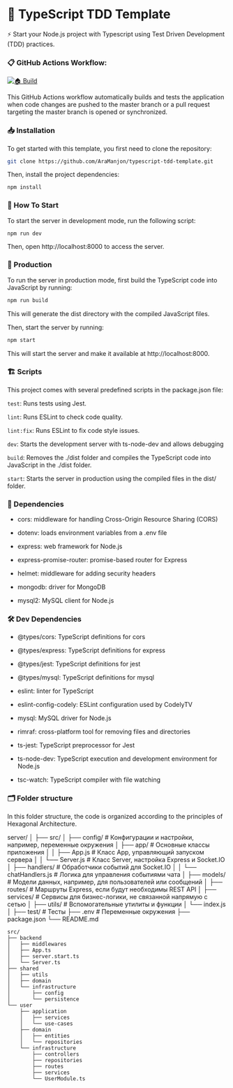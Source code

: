 # 🦋 TypeScript TDD Template

⚡ Start your Node.js project with Typescript using Test Driven Development (TDD) practices.

### 📋 GitHub Actions Workflow:

[![🏠 Build](https://github.com/AraManjon/typescript-tdd-template/actions/workflows/build.yml/badge.svg?branch=master)](https://github.com/AraManjon/typescript-tdd-template/actions/workflows/build.yml)

This GitHub Actions workflow automatically builds and tests the application when code changes are pushed to the master branch or a pull request targeting the master branch is opened or synchronized.

### 📥 Installation

To get started with this template, you first need to clone the repository:

```bash
git clone https://github.com/AraManjon/typescript-tdd-template.git
```

Then, install the project dependencies:

```bash
npm install
```

### 🏁 How To Start

To start the server in development mode, run the following script:
```bash
npm run dev
```
Then, open http://localhost:8000 to access the server.


### 🚀 Production

To run the server in production mode, first build the TypeScript code into JavaScript by running:

```bash
npm run build
```

This will generate the dist directory with the compiled JavaScript files.

Then, start the server by running:

```bash
npm start
```

This will start the server and make it available at http://localhost:8000.


### 🏗️ Scripts
This project comes with several predefined scripts in the package.json file:

```test```: Runs tests using Jest.

```lint```: Runs ESLint to check code quality.

```lint:fix```: Runs ESLint to fix code style issues.

```dev```: Starts the development server with ts-node-dev and allows debugging

```build```: Removes the ./dist folder and compiles the TypeScript code into JavaScript in the ./dist folder.

```start```: Starts the server in production using the compiled files in the dist/ folder.

### 📝 Dependencies

- cors: middleware for handling Cross-Origin Resource Sharing (CORS)

- dotenv: loads environment variables from a .env file

- express: web framework for Node.js

- express-promise-router: promise-based router for Express

- helmet: middleware for adding security headers

- mongodb: driver for MongoDB

- mysql2: MySQL client for Node.js

### 🛠️ Dev Dependencies

- @types/cors: TypeScript definitions for cors

- @types/express: TypeScript definitions for express

- @types/jest: TypeScript definitions for jest

- @types/mysql: TypeScript definitions for mysql

- eslint: linter for TypeScript

- eslint-config-codely: ESLint configuration used by CodelyTV

- mysql: MySQL driver for Node.js

- rimraf: cross-platform tool for removing files and directories

- ts-jest: TypeScript preprocessor for Jest

- ts-node-dev: TypeScript execution and development environment for Node.js

- tsc-watch: TypeScript compiler with file watching

### 🗂️ Folder structure

In this folder structure, the code is organized according to the principles of Hexagonal Architecture. 

server/
│
├── src/
│   ├── config/              # Конфигурации и настройки, например, переменные окружения
│   ├── app/                # Основные классы приложения
│   │   ├── App.js          # Класс App, управляющий запуском сервера
│   │   └── Server.js       # Класс Server, настройка Express и Socket.IO
│   ├── handlers/           # Обработчики событий для Socket.IO
│   │   └── chatHandlers.js # Логика для управления событиями чата
│   ├── models/             # Модели данных, например, для пользователей или сообщений
│   ├── routes/             # Маршруты Express, если будут необходимы REST API
│   ├── services/           # Сервисы для бизнес-логики, не связанной напрямую с сетью
│   ├── utils/              # Вспомогательные утилиты и функции
│   └── index.js    
│
├── test/                    # Тесты
├── .env                     # Переменные окружения
├── package.json
└── README.md

```
src/
├── backend
│   ├── middlewares
│   ├── App.ts
│   ├── server.start.ts
│   └── Server.ts
├── shared
│   ├── utils
│   ├── domain
│   └── infrastructure
│       ├── config
│       └── persistence
└── user
    ├── application
    │   ├── services
    │   └── use-cases
    ├── domain
    │   ├── entities
    │   └── repositories
    └── infrastructure
        ├── controllers
        ├── repositories
        ├── routes
        ├── services
        └── UserModule.ts
```



